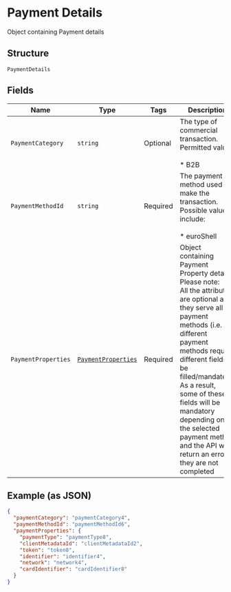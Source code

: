 
# Payment Details

Object containing Payment details

## Structure

`PaymentDetails`

## Fields

| Name | Type | Tags | Description |
|  --- | --- | --- | --- |
| `PaymentCategory` | `string` | Optional | The type of commercial transaction. Permitted value\:<br><br>* B2B |
| `PaymentMethodId` | `string` | Required | The payment method used to make the transaction. Possible values include:<br><br>* euroShell |
| `PaymentProperties` | [`PaymentProperties`](../../doc/models/payment-properties.md) | Required | Object containing Payment Property details Please note:<br>All the attributes are optional as they serve all payment methods (i.e. different payment methods require different fields to be filled/mandated). As a result, some of these fields will be mandatory depending on the selected payment method and the API will return an error if they are not completed |

## Example (as JSON)

```json
{
  "paymentCategory": "paymentCategory4",
  "paymentMethodId": "paymentMethodId6",
  "paymentProperties": {
    "paymentType": "paymentType8",
    "clientMetadataId": "clientMetadataId2",
    "token": "token8",
    "identifier": "identifier4",
    "network": "network4",
    "cardIdentifier": "cardIdentifier8"
  }
}
```

